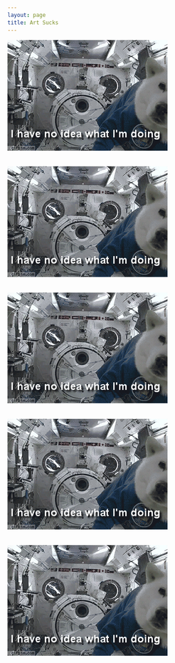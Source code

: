 ```yaml
---
layout: page
title: Art Sucks
---
```


<img style="margin-bottom: 2rem;" src="/img/art-sucks.gif">
<img style="margin-bottom: 2rem;" src="/img/art-sucks.gif">
<img style="margin-bottom: 2rem;" src="/img/art-sucks.gif">
<img style="margin-bottom: 2rem;" src="/img/art-sucks.gif">
<img style="margin-bottom: 2rem;" src="/img/art-sucks.gif">

